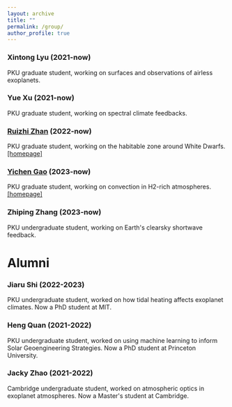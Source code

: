 ```yaml
---
layout: archive
title: ""
permalink: /group/
author_profile: true
---
```



### Xintong Lyu (2021-now)

PKU graduate student, working on surfaces and observations of airless
exoplanets.

### Yue Xu (2021-now)

PKU graduate student, working on spectral climate feedbacks.

### [Ruizhi Zhan](https://ruizhizhan.github.io) (2022-now)

PKU graduate student, working on the habitable zone around White Dwarfs.
[\[homepage\]](https://ruizhizhan.github.io)

### [Yichen Gao](https://github.com/yichenGao911) (2023-now)

PKU graduate student, working on convection in H2-rich atmospheres.
[\[homepage\]](https://github.com/yichenGao911)

### Zhiping Zhang (2023-now)

PKU undergraduate student, working on Earth's clearsky shortwave feedback.



# Alumni

### Jiaru Shi (2022-2023)

PKU undergraduate student, worked on how tidal heating affects
exoplanet climates. Now a PhD student at MIT.

### Heng Quan (2021-2022)

PKU undergraduate student, worked on using machine
learning to inform Solar Geoengineering Strategies. Now a PhD
student at Princeton University.

### Jacky Zhao (2021-2022)

Cambridge undergraduate student, worked on atmospheric optics in
exoplanet atmospheres. Now a Master's student at Cambridge.
